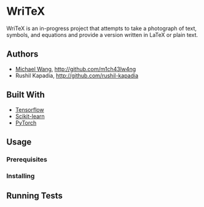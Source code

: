 # WriTeX

WriTeX is an in-progress project that attempts to take a photograph of text, symbols, and equations and provide a version written in LaTeX or plain text.

## Authors
* [Michael Wang](http://m1ch43lw4ng.com), http://github.com/m1ch43lw4ng
* Rushil Kapadia, http://github.com/rushil-kapadia

## Built With
* [Tensorflow](https://tensorflow.org)
* [Scikit-learn](https://scikit-learn.org/stable/)
* [PyTorch](https://pytorch.org/)

## Usage
### Prerequisites

### Installing


## Running Tests






